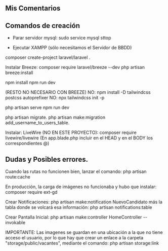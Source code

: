 
## Mis Comentarios


## Comandos de creación

- Parar servidor mysql:
    sudo service mysql sttop

- Ejecutar XAMPP (sólo necesitamos el Servidor de BBDD)


composer create-project laravel/laravel <proyecto>.

Instalar Breeze:
composer require laravel/breeze --dev
php artisan breeze:install


npm install
npm run dev

(RESTO NO NECESARIO CON BREEZE)
NO: npm install -D tailwindcss postcss autoprefixer
NO: npx tailwindcss init -p


php artisan serve
npm run dev

php artisan migrate.
php artisan make:migration add_username_to_users_table.


Instalar: LiveWire (NO EN ESTE PROYECTO):
composer require livewire/livewire
(En app.blade.php incluir en el HEAD y en el BODY los correspondientes @)


## Dudas y Posibles errores.

Cuando las rutas no funcionen bien, lanzar el comando:
php artisan route:cache

En producción, la carga de imágenes no funcionaba y hubo que instalar:
composer require ext-gd

Crear Notificaciones:
php artisan make:notification NuevoCandidato
más la tabla donde se volcará esa información:
php artisan notifications:table

Crear Pantalla Inicial:
php artisan make:controller HomeController --invokable


IMPORTANTE:
Las imagenes se guardan en una ubicación a la que no tiene acceso el usuario, por lo que
hay que crear un enlace a la carpeta "storage/public/vacantes", mediante el comando:
php artisan storage:link
